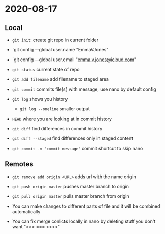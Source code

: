 # 2020-08-17

## Local
- `git init`: create git repo in current folder
- `git config --global user.name  "EmmaVJones"
- `git config --global user.email "emma.v.jones@icloud.com"



- `git status` current state of repo
- `git add filename` add filename to staged area
- `git commit` commits file(s) with message, use nano by default config
- `git log` shows you history 
   - `git log --oneline` smaller output
- `HEAD` where you are looking at in commit history
- `git diff` find differences in commit history
- `git diff --staged` find differences only in staged content
- `git commit -m "commit message"` commit shortcut to skip nano


## Remotes
- `git remove add origin <URL>` adds url with the name origin
- `git push origin master` pushes master branch to origin
- `git pull origin master` pulls master branch from origin

- You can make changes to different parts of file and it will be combined automatically

- You can fix merge conlicts locally in nano by deleting stuff you don't want ">>> === <<<<"

